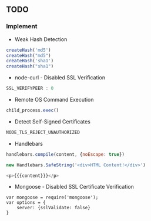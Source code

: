 ## TODO

### Implement

* Weak Hash Detection
```js
createHash('md5')
createHash("md5")
createHash('sha1')
createHash("sha1")
```

* node-curl - Disabled SSL Verification
```js
SSL_VERIFYPEER : 0
```


* Remote OS Command Execution
```js
child_process.exec()
```

* Detect Self-Signed Certificates
```js
NODE_TLS_REJECT_UNAUTHORIZED
```

* Handlebars
```js
handlebars.compile(content, {noEscape: true})
```
```js
new Handlebars.SafeString('<div>HTML Content!</div>')
```
```js
<p>{{{content}}}</p>
```
* Mongoose - Disabled SSL Certificate Verification
```
var mongoose = require('mongoose');
var options = {
    server: {sslValidate: false}
}
```
